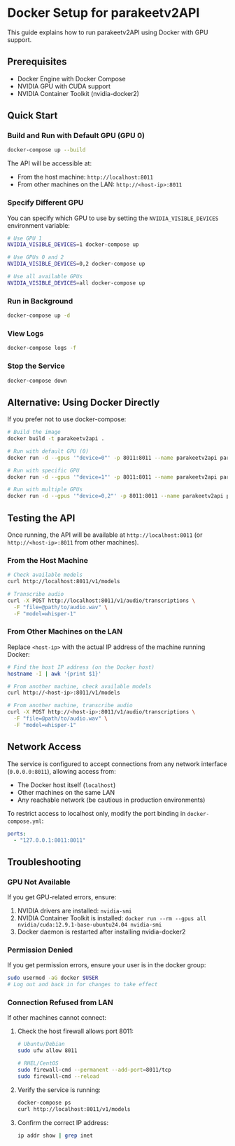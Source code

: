 # Docker Setup for parakeetv2API

This guide explains how to run parakeetv2API using Docker with GPU support.

## Prerequisites

- Docker Engine with Docker Compose
- NVIDIA GPU with CUDA support
- NVIDIA Container Toolkit (nvidia-docker2)

## Quick Start

### Build and Run with Default GPU (GPU 0)

```bash
docker-compose up --build
```

The API will be accessible at:
- From the host machine: `http://localhost:8011`
- From other machines on the LAN: `http://<host-ip>:8011`

### Specify Different GPU

You can specify which GPU to use by setting the `NVIDIA_VISIBLE_DEVICES` environment variable:

```bash
# Use GPU 1
NVIDIA_VISIBLE_DEVICES=1 docker-compose up

# Use GPUs 0 and 2
NVIDIA_VISIBLE_DEVICES=0,2 docker-compose up

# Use all available GPUs
NVIDIA_VISIBLE_DEVICES=all docker-compose up
```

### Run in Background

```bash
docker-compose up -d
```

### View Logs

```bash
docker-compose logs -f
```

### Stop the Service

```bash
docker-compose down
```

## Alternative: Using Docker Directly

If you prefer not to use docker-compose:

```bash
# Build the image
docker build -t parakeetv2api .

# Run with default GPU (0)
docker run -d --gpus '"device=0"' -p 8011:8011 --name parakeetv2api parakeetv2api

# Run with specific GPU
docker run -d --gpus '"device=1"' -p 8011:8011 --name parakeetv2api parakeetv2api

# Run with multiple GPUs
docker run -d --gpus '"device=0,2"' -p 8011:8011 --name parakeetv2api parakeetv2api
```

## Testing the API

Once running, the API will be available at `http://localhost:8011` (or `http://<host-ip>:8011` from other machines).

### From the Host Machine

```bash
# Check available models
curl http://localhost:8011/v1/models

# Transcribe audio
curl -X POST http://localhost:8011/v1/audio/transcriptions \
  -F "file=@path/to/audio.wav" \
  -F "model=whisper-1"
```

### From Other Machines on the LAN

Replace `<host-ip>` with the actual IP address of the machine running Docker:

```bash
# Find the host IP address (on the Docker host)
hostname -I | awk '{print $1}'

# From another machine, check available models
curl http://<host-ip>:8011/v1/models

# From another machine, transcribe audio
curl -X POST http://<host-ip>:8011/v1/audio/transcriptions \
  -F "file=@path/to/audio.wav" \
  -F "model=whisper-1"
```

## Network Access

The service is configured to accept connections from any network interface (`0.0.0.0:8011`), allowing access from:
- The Docker host itself (`localhost`)
- Other machines on the same LAN
- Any reachable network (be cautious in production environments)

To restrict access to localhost only, modify the port binding in `docker-compose.yml`:
```yaml
ports:
  - "127.0.0.1:8011:8011"
```

## Troubleshooting

### GPU Not Available

If you get GPU-related errors, ensure:

1. NVIDIA drivers are installed: `nvidia-smi`
2. NVIDIA Container Toolkit is installed: `docker run --rm --gpus all nvidia/cuda:12.9.1-base-ubuntu24.04 nvidia-smi`
3. Docker daemon is restarted after installing nvidia-docker2

### Permission Denied

If you get permission errors, ensure your user is in the docker group:

```bash
sudo usermod -aG docker $USER
# Log out and back in for changes to take effect
```

### Connection Refused from LAN

If other machines cannot connect:

1. Check the host firewall allows port 8011:
   ```bash
   # Ubuntu/Debian
   sudo ufw allow 8011
   
   # RHEL/CentOS
   sudo firewall-cmd --permanent --add-port=8011/tcp
   sudo firewall-cmd --reload
   ```

2. Verify the service is running:
   ```bash
   docker-compose ps
   curl http://localhost:8011/v1/models
   ```

3. Confirm the correct IP address:
   ```bash
   ip addr show | grep inet
   ```